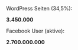 WordPress Seiten (34,5%):

<strong>3.450.000</strong>

Facebook User (aktive):

<strong>2.700.000.000</strong>
